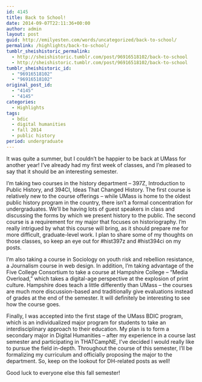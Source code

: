 ```yaml
---
id: 4145
title: Back to School!
date: 2014-09-07T22:11:36+00:00
author: admin
layout: post
guid: http://emilyesten.com/words/uncategorized/back-to-school/
permalink: /highlights/back-to-school/
tumblr_sheishistoric_permalink:
  - http://sheishistoric.tumblr.com/post/96916518102/back-to-school
  - http://sheishistoric.tumblr.com/post/96916518102/back-to-school
tumblr_sheishistoric_id:
  - "96916518102"
  - "96916518102"
original_post_id:
  - "4145"
  - "4145"
categories:
  - Highlights
tags:
  - bdic
  - digital humanities
  - fall 2014
  - public history
period: undergraduate
---
```

It was quite a summer, but I couldn’t be happier to be back at UMass for another year! I’ve already had my first week of classes, and I’m pleased to say that it should be an interesting semester.

<!-- more -->

<!-- more -->

I’m taking two courses in the history department &#8211; 397Z, Introduction to Public History, and 394CI, Ideas That Changed History. The first course is relatively new to the course offerings – while UMass is home to the oldest public history program in the country, there isn’t a formal concentration for undergraduates. We’ll be having lots of guest speakers in class and discussing the forms by which we present history to the public. The second course is a requirement for my major that focuses on historiography. I’m really intrigued by what this course will bring, as it should prepare me for more difficult, graduate-level work. I plan to share some of my thoughts on those classes, so keep an eye out for #hist397z and #hist394ci on my posts.

I’m also taking a course in Sociology on youth risk and rebellion resistance, a Journalism course in web design. In addition, I’m taking advantage of the Five College Consortium to take a course at Hampshire College – “Media Overload,” which takes a digital-age perspective at the explosion of print culture. Hampshire does teach a little differently than UMass – the courses are much more discussion-based and traditionally give evaluations instead of grades at the end of the semester. It will definitely be interesting to see how the course goes.

Finally, I was accepted into the first stage of the UMass BDIC program, which is an individualized major program for students to take an interdisciplinary approach to their education. My plan is to form a secondary major in Digital Humanities – after my experience in a course last semester and participating in THATCampNE, I’ve decided I would really like to pursue the field in-depth. Throughout the course of this semester, I’ll be formalizing my curriculum and officially proposing the major to the department. So, keep on the lookout for DH-related posts as well!

Good luck to everyone else this fall semester!
